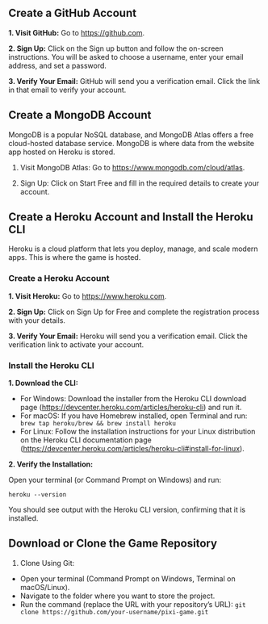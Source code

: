 ## **Create a GitHub Account**
**1. Visit GitHub:**
Go to https://github.com.

**2. Sign Up:**
Click on the Sign up button and follow the on-screen instructions. You will be asked to choose a username, enter your email address, and set a password.

**3. Verify Your Email:**
GitHub will send you a verification email. Click the link in that email to verify your account.

## **Create a MongoDB Account**
MongoDB is a popular NoSQL database, and MongoDB Atlas offers a free cloud-hosted database service. MongoDB is where data from the website app hosted on Heroku is stored.

1. Visit MongoDB Atlas:
Go to https://www.mongodb.com/cloud/atlas.

2. Sign Up:
Click on Start Free and fill in the required details to create your account.

## **Create a Heroku Account and Install the Heroku CLI**

Heroku is a cloud platform that lets you deploy, manage, and scale modern apps. This is where the game is hosted.

### **Create a Heroku Account**
**1. Visit Heroku:**
Go to https://www.heroku.com.

**2. Sign Up:**
Click on Sign Up for Free and complete the registration process with your details.

**3. Verify Your Email:**
Heroku will send you a verification email. Click the verification link to activate your account.

### **Install the Heroku CLI**
**1. Download the CLI:**
- For Windows:
  Download the installer from the Heroku CLI download page (https://devcenter.heroku.com/articles/heroku-cli) and run it.
- For macOS:
  If you have Homebrew installed, open Terminal and run:
 ` brew tap heroku/brew && brew install heroku`
- For Linux:
  Follow the installation instructions for your Linux distribution on the Heroku      CLI documentation page (https://devcenter.heroku.com/articles/heroku-cli#install-for-linux).

**2. Verify the Installation:**

Open your terminal (or Command Prompt on Windows) and run:

`heroku --version`

You should see output with the Heroku CLI version, confirming that it is installed.

## **Download or Clone the Game Repository**
1. Clone Using Git:
- Open your terminal (Command Prompt on Windows, Terminal on macOS/Linux).
- Navigate to the folder where you want to store the project.
- Run the command (replace the URL with your repository’s URL):
`git clone https://github.com/your-username/pixi-game.git`
